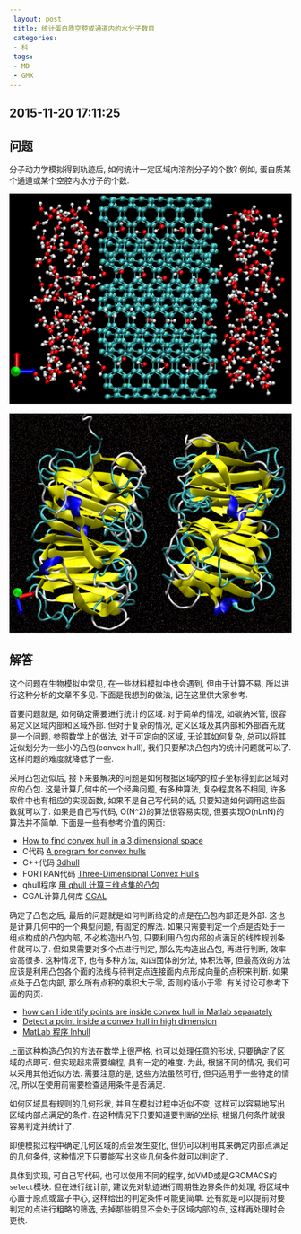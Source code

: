 ```yaml
---
 layout: post
 title: 统计蛋白质空腔或通道内的水分子数目
 categories:
 - 科
 tags:
 - MD
 - GMX
---
```


## 2015-11-20 17:11:25

## 问题

分子动力学模拟得到轨迹后, 如何统计一定区域内溶剂分子的个数? 例如, 蛋白质某个通道或某个空腔内水分子的个数.

![](/pic/hull_cnt.png)

![](/pic/hull_pro.png)

## 解答

这个问题在生物模拟中常见, 在一些材料模拟中也会遇到, 但由于计算不易, 所以进行这种分析的文章不多见. 下面是我想到的做法, 记在这里供大家参考.

首要问题就是, 如何确定需要进行统计的区域. 对于简单的情况, 如碳纳米管, 很容易定义区域内部和区域外部. 但对于复杂的情况, 定义区域及其内部和外部首先就是一个问题.
参照数学上的做法, 对于可定向的区域, 无论其如何复杂, 总可以将其近似划分为一些小的凸包(convex hull), 我们只要解决凸包内的统计问题就可以了. 这样问题的难度就降低了一些.

采用凸包近似后, 接下来要解决的问题是如何根据区域内的粒子坐标得到此区域对应的凸包. 这是计算几何中的一个经典问题, 有多种算法, 复杂程度各不相同, 许多软件中也有相应的实现函数, 如果不是自己写代码的话, 只要知道如何调用这些函数就可以了. 如果是自己写代码, O(N^2)的算法很容易实现, 但要实现O(nLnN)的算法并不简单. 下面是一些有参考价值的网页:

- [How to find convex hull in a 3 dimensional space](http://stackoverflow.com/questions/18416861/how-to-find-convex-hull-in-a-3-dimensional-space)
- C代码 [A program for convex hulls](http://www.netlib.org/voronoi/hull.html)
- C++代码 [3dhull](https://www.quora.com/What-is-the-most-beautiful-implementation-of-Convex-Hull-you-have-ever-seen)
- FORTRAN代码 [Three-Dimensional Convex Hulls](http://home.mims.meiji.ac.jp/~sugihara/opensoft/opensofte.html)
- qhull程序 [用 qhull 计算三维点集的凸包](http://liyanrui.is-programmer.com/2009/7/18/qhull-convex.9893.html)
- CGAL计算几何库 [CGAL](http://doc.cgal.org/latest/Manual/packages.html#Part%3aConvexHullAlgorithms)

确定了凸包之后, 最后的问题就是如何判断给定的点是在凸包内部还是外部. 这也是计算几何中的一个典型问题, 有固定的解法. 如果只需要判定一个点是否处于一组点构成的凸包内部, 不必构造出凸包, 只要利用凸包内部的点满足的线性规划条件就可以了. 但如果需要对多个点进行判定, 那么先构造出凸包, 再进行判断, 效率会高很多. 这种情况下, 也有多种方法, 如四面体剖分法, 体积法等, 但最高效的方法应该是利用凸包各个面的法线与待判定点连接面内点形成向量的点积来判断. 如果点处于凸包内部, 那么所有点积的乘积大于零, 否则的话小于零. 有关讨论可参考下面的网页:

- [how can I identify points are inside convex hull in Matlab separately](http://stackoverflow.com/questions/26181673/how-can-i-identify-points-are-inside-convex-hull-in-matlab-separately)
- [Detect a point inside a convex hull in high dimension](https://www.mathworks.com/matlabcentral/newsreader/view_thread/118167)
- [MatLab 程序 Inhull](http://www.mathworks.com/matlabcentral/fileexchange/10226-inhull)

上面这种构造凸包的方法在数学上很严格, 也可以处理任意的形状, 只要确定了区域的点即可. 但实现起来需要编程, 具有一定的难度. 为此, 根据不同的情况, 我们可以采用其他近似方法. 需要注意的是, 这些方法虽然可行, 但只适用于一些特定的情况, 所以在使用前需要检查适用条件是否满足.

如何区域具有规则的几何形状, 并且在模拟过程中近似不变, 这样可以容易地写出区域内部点满足的条件. 在这种情况下只要知道要判断的坐标, 根据几何条件就很容易判定并统计了. 

即便模拟过程中确定几何区域的点会发生变化, 但仍可以利用其来确定内部点满足的几何条件, 这种情况下只要能写出这些几何条件就可以判定了.

具体到实现, 可自己写代码, 也可以使用不同的程序, 如VMD或是GROMACS的`select`模块. 但在进行统计前, 建议先对轨迹进行周期性边界条件的处理, 将区域中心置于原点或盒子中心, 这样给出的判定条件可能更简单. 还有就是可以提前对要判定的点进行粗略的筛选, 去掉那些明显不会处于区域内部的点, 这样再处理时会更快.

